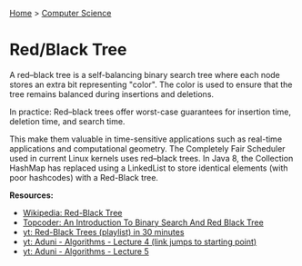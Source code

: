 [Home](../../README.md) > [Computer Science](./README.md)

# Red/Black Tree

A red–black tree is a self-balancing binary search tree where each node stores an extra bit representing "color". The color is used to ensure that the tree remains balanced during insertions and deletions.

<!-- TODO: explain "They are a translation of a 2-3 tree (see below)." -->
<!-- TODO: worst-case guarantee => Big O -->

In practice: Red–black trees offer worst-case guarantees for insertion time, deletion time, and search time.

This make them valuable in time-sensitive applications such as real-time applications and computational geometry. The Completely Fair Scheduler used in current Linux kernels uses red–black trees. In Java 8, the Collection HashMap has replaced using a LinkedList to store identical elements (with poor hashcodes) with a Red-Black tree.

**Resources:**
- [Wikipedia: Red-Black Tree](https://en.wikipedia.org/wiki/Red%E2%80%93black_tree)
- [Topcoder: An Introduction To Binary Search And Red Black Tree](https://www.topcoder.com/thrive/articles/An%20Introduction%20to%20Binary%20Search%20and%20Red-Black%20Trees)
- [yt: Red-Black Trees (playlist) in 30 minutes](https://www.youtube.com/playlist?list=PL9xmBV_5YoZNqDI8qfOZgzbqahCUmUEin)
- [yt: Aduni - Algorithms - Lecture 4 (link jumps to starting point)](https://youtu.be/1W3x0f_RmUo?list=PLFDnELG9dpVxQCxuD-9BSy2E7BWY3t5Sm&t=3871)
- [yt: Aduni - Algorithms - Lecture 5](https://www.youtube.com/watch?v=hm2GHwyKF1o&list=PLFDnELG9dpVxQCxuD-9BSy2E7BWY3t5Sm&index=5)
